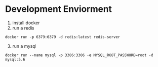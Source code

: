 

# Development Enviorment

1. install docker
2. run a redis
```
docker run -p 6379:6379 -d redis:latest redis-server
```
3. run a mysql
```
docker run --name mysql -p 3306:3306 -e MYSQL_ROOT_PASSWORD=root -d mysql:5.6
```